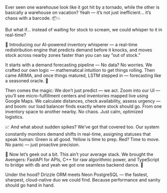 Ever seen one warehouse look like it got hit by a tornado,
while the other is basically a warehouse on vacation?
Yeah — it’s not just inefficient… it’s chaos with a barcode. 📦💥

But what if…
instead of waiting for stock to scream,
we could whisper to it in real-time?

🎯 Introducing our AI-powered inventory whisperer —
a real-time redistribution engine that predicts demand before it knocks,
and moves stock across nearby zones
faster than you can say “out of stock.”

It starts with a demand forecasting pipeline —
No data? No worries.
We crafted our own logic —
mathematical intuition to get things rolling.
Then came ARIMA,
and once things matured, LSTM stepped in —
forecasting like a seasoned oracle. 🔮

Then comes the magic:
We don’t just predict — we act.
Zoom into our UI —
you’ll see micro-fulfillment centers and inventories mapped live using Google Maps.
We calculate distances, check availability, assess urgency —
and boom:
our load balancer finds exactly where stock should go.
From one inventory space to another nearby.
No chaos. Just calm, optimized logistics.

📈 And what about sudden spikes?
We’ve got that covered too.
Our system constantly monitors demand shifts in real-time,
assigning statuses that speak human:
Green is all good. Yellow is time to prep. Red? Time to move.
No panic — just proactive precision.

🧠 Now let’s geek out a bit.
This ain’t your average stack.
We brought the Avengers:
FastAPI for APIs,
C++ for raw algorithmic power,
and TypeScript to bridge with db and yeah we got one seamless backend dance. 🕺

Under the hood?
Drizzle ORM meets Neon PostgreSQL —
the fastest, sharpest, cloud-native duo we could find.
Because performance and sanity should go hand in hand.
